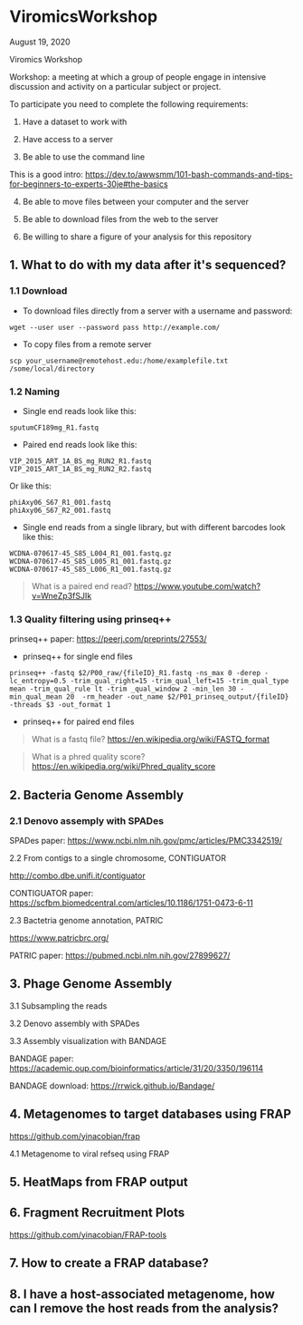 # ViromicsWorkshop

August 19, 2020

Viromics Workshop

Workshop: a meeting at which a group of people engage in intensive discussion and activity on a particular subject or project.

To participate you need to complete the following requirements: 

1) Have a dataset to work with 

2) Have access to a server

3) Be able to use the command line

This is a good intro:
https://dev.to/awwsmm/101-bash-commands-and-tips-for-beginners-to-experts-30je#the-basics

4) Be able to move files between your computer and the server

5) Be able to download files from the web to the server

6) Be willing to share a figure of your analysis for this repository

## 1. What to do with my data after it's sequenced?

### 1.1 Download

  * To download files directly from a server with a username and password:

`wget --user user --password pass http://example.com/`

  * To copy files from a remote server
  
 `scp your_username@remotehost.edu:/home/examplefile.txt /some/local/directory`

### 1.2 Naming

  * Single end reads look like this:
```
sputumCF189mg_R1.fastq
```
  
  * Paired end reads look like this:
```
VIP_2015_ART_1A_BS_mg_RUN2_R1.fastq 
VIP_2015_ART_1A_BS_mg_RUN2_R2.fastq
```
  Or like this:
  
```
phiAxy06_S67_R1_001.fastq
phiAxy06_S67_R2_001.fastq
```

  * Single end reads from a single library, but with different barcodes look like this:
```
WCDNA-070617-45_S85_L004_R1_001.fastq.gz
WCDNA-070617-45_S85_L005_R1_001.fastq.gz
WCDNA-070617-45_S85_L006_R1_001.fastq.gz
```

> What is a paired end read? https://www.youtube.com/watch?v=WneZp3fSJIk

### 1.3 Quality filtering using prinseq++

prinseq++ paper: https://peerj.com/preprints/27553/

  * prinseq++ for single end files
  
`prinseq++ -fastq $2/P00_raw/{fileID}_R1.fastq -ns_max 0 -derep -lc_entropy=0.5 -trim_qual_right=15 -trim_qual_left=15 -trim_qual_type mean -trim_qual_rule lt -trim
_qual_window 2 -min_len 30 -min_qual_mean 20  -rm_header -out_name $2/P01_prinseq_output/{fileID} -threads $3 -out_format 1`

  * prinseq++ for paired end files
  
> What is a fastq file? https://en.wikipedia.org/wiki/FASTQ_format

> What is a phred quality score? https://en.wikipedia.org/wiki/Phred_quality_score

## 2. Bacteria Genome Assembly

### 2.1 Denovo assemply with SPADes

SPADes paper: https://www.ncbi.nlm.nih.gov/pmc/articles/PMC3342519/

2.2 From contigs to a single chromosome, CONTIGUATOR

http://combo.dbe.unifi.it/contiguator

CONTIGUATOR paper: https://scfbm.biomedcentral.com/articles/10.1186/1751-0473-6-11

2.3 Bactetria genome annotation, PATRIC

https://www.patricbrc.org/

PATRIC paper: https://pubmed.ncbi.nlm.nih.gov/27899627/

## 3. Phage Genome Assembly 

3.1 Subsampling the reads

3.2 Denovo assembly with SPADes

3.3 Assembly visualization with BANDAGE

BANDAGE paper: https://academic.oup.com/bioinformatics/article/31/20/3350/196114

BANDAGE download: https://rrwick.github.io/Bandage/

## 4. Metagenomes to target databases using FRAP

https://github.com/yinacobian/frap

4.1 Metagenome to viral refseq using FRAP 


## 5. HeatMaps from FRAP output


## 6. Fragment Recruitment Plots 

https://github.com/yinacobian/FRAP-tools

## 7. How to create a FRAP database?


## 8. I have a host-associated metagenome, how can I remove the host reads from the analysis?
